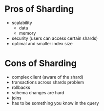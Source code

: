 # Pros of Sharding
- scalability
	- data
	- memory
- security (users can access certain shards)
- optimal and smaller index size

# Cons of Sharding
- complex client (aware of the shard)
- transactions across shards problem
- rollbacks
- schema changes are hard
- joins
- has to be something you know in the query